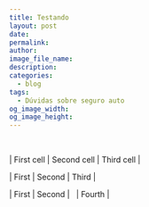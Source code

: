 ```yaml
---
title: Testando
layout: post
date:
permalink:
author:
image_file_name:
description:
categories:
  - blog
tags:
  - Dúvidas sobre seguro auto
og_image_width:
og_image_height:
---
```


&nbsp;

| First cell | Second cell | Third cell |

| First | Second | Third |

| First | Second | &nbsp; | Fourth |

&nbsp;